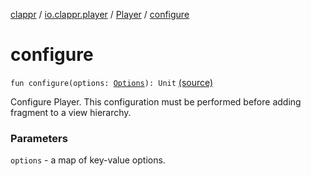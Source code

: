 [clappr](../../index.md) / [io.clappr.player](../index.md) / [Player](index.md) / [configure](.)

# configure

`fun configure(options: `[`Options`](../../io.clappr.player.base/-options/index.md)`): Unit` [(source)](https://github.com/clappr/clappr-android/tree/dev/clappr/src/main/kotlin/io/clappr/player/Player.kt#L132)

Configure Player. This configuration must be performed before adding fragment to a view hierarchy.

### Parameters

`options` - a map of key-value options.